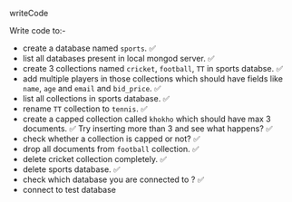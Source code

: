 writeCode

Write code to:-

- create a database named `sports`. ✅
- list all databases present in local mongod server. ✅
- create 3 collections named `cricket`, `football`, `TT` in sports databse. ✅
- add multiple players in those collections which should have fields like `name`, `age` and `email` and `bid_price`. ✅
- list all collections in sports database. ✅
- rename `TT` collection to `tennis`. ✅
- create a capped collection called `khokho` which should have max 3 documents. ✅
  Try inserting more than 3 and see what happens? ✅
- check whether a collection is capped or not? ✅
- drop all documents from `football` collection. ✅
- delete cricket collection completely. ✅
- delete sports database. ✅
- check which database you are connected to ? ✅
- connect to test database
